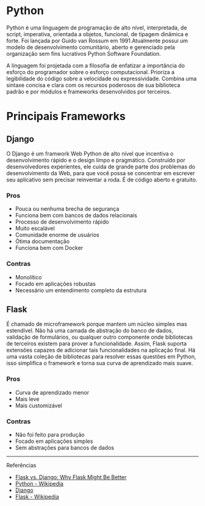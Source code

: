# Python

Python é uma linguagem de programação de alto nível, interpretada, de script, imperativa, orientada a objetos, funcional, de tipagem dinâmica e forte. Foi lançada por Guido van Rossum em 1991.Atualmente possui um modelo de desenvolvimento comunitário, aberto e gerenciado pela organização sem fins lucrativos Python Software Foundation.

A linguagem foi projetada com a filosofia de enfatizar a importância do esforço do programador sobre o esforço computacional. Prioriza a legibilidade do código sobre a velocidade ou expressividade. Combina uma sintaxe concisa e clara com os recursos poderosos de sua biblioteca padrão e por módulos e frameworks desenvolvidos por terceiros.

# Principais Frameworks

## Django

O Django é um framwork Web Python de alto nível que incentiva o desenvolvimento rápido e o design limpo e pragmático. Construído por desenvolvedores experientes, ele cuida de grande parte dos problemas do desenvolvimento da Web, para que você possa se concentrar em escrever seu aplicativo sem precisar reinventar a roda. É de código aberto e gratuito.

### Pros

- Pouca ou nenhuma brecha de segurança
- Funciona bem com bancos de dados relacionais
- Processo de desenvolvimento rápido
- Muito escalável
- Comunidade enorme de usuários
- Ótima documentação
- Funciona bem com Docker

### Contras

- Monolítico
- Focado em aplicações robustas
- Necessário um entendimento completo da estrutura

## Flask

É chamado de microframework porque mantem um núcleo simples mas estendível. Não há uma camada de abstração do banco de dados, validação de formulários, ou qualquer outro componente onde bibliotecas de terceiros existem para prover a funcionalidade. Assim, Flask suporta extensões capazes de adicionar tais funcionalidades na aplicação final. Há uma vasta coleção de bibliotecas para resolver essas questões em Python, isso simplifica o framework e torna sua curva de aprendizado mais suave.

### Pros

- Curva de aprendizado menor
- Mais leve
- Mais customizável

### Contras

- Não foi feito para produção
- Focado em aplicações simples
- Sem abstrações para bancos de dados

---

Referências

- [Flask vs. Django: Why Flask Might Be Better](https://www.codementor.io/garethdwyer/flask-vs-django-why-flask-might-be-better-4xs7mdf8v)
- [Python - Wikipedia](https://pt.wikipedia.org/wiki/Python)
- [Django](https://www.djangoproject.com/)
- [Flask - Wikipedia](<https://pt.wikipedia.org/wiki/Flask_(framework_web)>)
